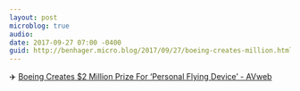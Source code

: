 ```yaml
---
layout: post
microblog: true
audio: 
date: 2017-09-27 07:00 -0400
guid: http://benhager.micro.blog/2017/09/27/boeing-creates-million.html
---
```

✈️ [Boeing Creates $2 Million Prize For ‘Personal Flying Device’ - AVweb](https://www.avweb.com/avwebflash/news/Boeing-Creates-2-Million-Prize-For-Personal-Flying-Device-229676-1.html)
